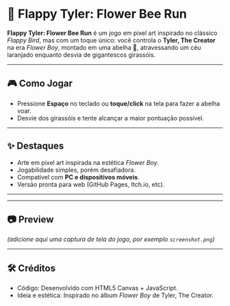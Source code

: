 # 🌻 Flappy Tyler: Flower Bee Run

**Flappy Tyler: Flower Bee Run** é um jogo em pixel art inspirado no clássico *Flappy Bird*, mas com um toque único: você controla o **Tyler, The Creator** na era *Flower Boy*, montado em uma abelha 🐝, atravessando um céu laranjado enquanto desvia de gigantescos girassóis.

---

## 🎮 Como Jogar
- Pressione **Espaço** no teclado ou **toque/click** na tela para fazer a abelha voar.
- Desvie dos girassóis e tente alcançar a maior pontuação possível.

---

## ✨ Destaques
- Arte em pixel art inspirada na estética *Flower Boy*.
- Jogabilidade simples, porém desafiadora.
- Compatível com **PC e dispositivos móveis**.
- Versão pronta para web (GitHub Pages, Itch.io, etc).

---


---

## 📷 Preview
*(adicione aqui uma captura de tela do jogo, por exemplo `screenshot.png`)*

---

## 🛠️ Créditos
- Código: Desenvolvido com HTML5 Canvas + JavaScript.
- Ideia e estética: Inspirado no álbum *Flower Boy* de Tyler, The Creator.
